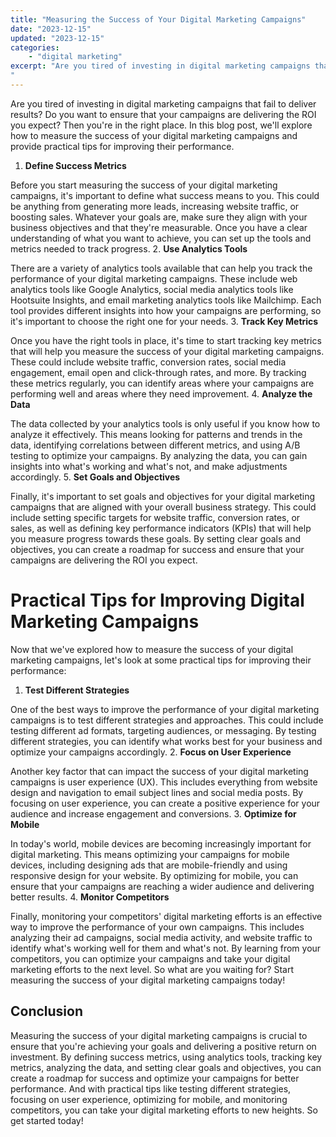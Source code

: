 ```yaml
---
title: "Measuring the Success of Your Digital Marketing Campaigns"
date: "2023-12-15"
updated: "2023-12-15"
categories: 
    - "digital marketing"
excerpt: "Are you tired of investing in digital marketing campaigns that fail to deliver results? Do you want to ensure that your campaigns are delivering the ROI you expect? Then you're in the right place. In this blog post, we'll explore how to measure the success of your digital marketing campaigns and provide practical tips for improving their performance.
"
--- 
```

Are you tired of investing in digital marketing campaigns that fail to deliver results? Do you want to ensure that your campaigns are delivering the ROI you expect? Then you're in the right place. In this blog post, we'll explore how to measure the success of your digital marketing campaigns and provide practical tips for improving their performance.

1. **Define Success Metrics**

Before you start measuring the success of your digital marketing campaigns, it's important to define what success means to you. This could be anything from generating more leads, increasing website traffic, or boosting sales. Whatever your goals are, make sure they align with your business objectives and that they're measurable. Once you have a clear understanding of what you want to achieve, you can set up the tools and metrics needed to track progress.
2. **Use Analytics Tools**

There are a variety of analytics tools available that can help you track the performance of your digital marketing campaigns. These include web analytics tools like Google Analytics, social media analytics tools like Hootsuite Insights, and email marketing analytics tools like Mailchimp. Each tool provides different insights into how your campaigns are performing, so it's important to choose the right one for your needs.
3. **Track Key Metrics**

Once you have the right tools in place, it's time to start tracking key metrics that will help you measure the success of your digital marketing campaigns. These could include website traffic, conversion rates, social media engagement, email open and click-through rates, and more. By tracking these metrics regularly, you can identify areas where your campaigns are performing well and areas where they need improvement.
4. **Analyze the Data**

The data collected by your analytics tools is only useful if you know how to analyze it effectively. This means looking for patterns and trends in the data, identifying correlations between different metrics, and using A/B testing to optimize your campaigns. By analyzing the data, you can gain insights into what's working and what's not, and make adjustments accordingly.
5. **Set Goals and Objectives**

Finally, it's important to set goals and objectives for your digital marketing campaigns that are aligned with your overall business strategy. This could include setting specific targets for website traffic, conversion rates, or sales, as well as defining key performance indicators (KPIs) that will help you measure progress towards these goals. By setting clear goals and objectives, you can create a roadmap for success and ensure that your campaigns are delivering the ROI you expect.

# Practical Tips for Improving Digital Marketing Campaigns

Now that we've explored how to measure the success of your digital marketing campaigns, let's look at some practical tips for improving their performance:

1. **Test Different Strategies**

One of the best ways to improve the performance of your digital marketing campaigns is to test different strategies and approaches. This could include testing different ad formats, targeting audiences, or messaging. By testing different strategies, you can identify what works best for your business and optimize your campaigns accordingly.
2. **Focus on User Experience**

Another key factor that can impact the success of your digital marketing campaigns is user experience (UX). This includes everything from website design and navigation to email subject lines and social media posts. By focusing on user experience, you can create a positive experience for your audience and increase engagement and conversions.
3. **Optimize for Mobile**

In today's world, mobile devices are becoming increasingly important for digital marketing. This means optimizing your campaigns for mobile devices, including designing ads that are mobile-friendly and using responsive design for your website. By optimizing for mobile, you can ensure that your campaigns are reaching a wider audience and delivering better results.
4. **Monitor Competitors**

Finally, monitoring your competitors' digital marketing efforts is an effective way to improve the performance of your own campaigns. This includes analyzing their ad campaigns, social media activity, and website traffic to identify what's working well for them and what's not. By learning from your competitors, you can optimize your campaigns and take your digital marketing efforts to the next level. So what are you waiting for? Start measuring the success of your digital marketing campaigns today!

## **Conclusion**

Measuring the success of your digital marketing campaigns is crucial to ensure that you're achieving your goals and delivering a positive return on investment. By defining success metrics, using analytics tools, tracking key metrics, analyzing the data, and setting clear goals and objectives, you can create a roadmap for success and optimize your campaigns for better performance. And with practical tips like testing different strategies, focusing on user experience, optimizing for mobile, and monitoring competitors, you can take your digital marketing efforts to new heights. So get started today!